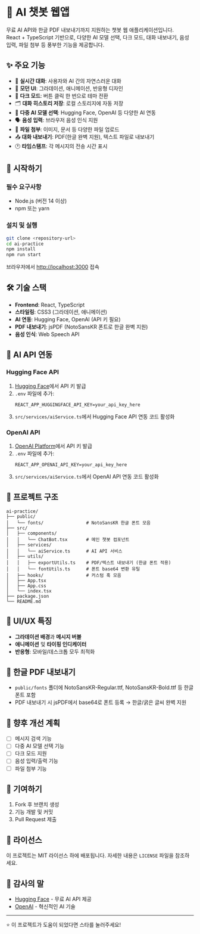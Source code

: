 # 🤖 AI 챗봇 웹앱

무료 AI API와 한글 PDF 내보내기까지 지원하는 챗봇 웹 애플리케이션입니다.  
React + TypeScript 기반으로, 다양한 AI 모델 선택, 다크 모드, 대화 내보내기, 음성 입력, 파일 첨부 등 풍부한 기능을 제공합니다.

## ✨ 주요 기능

- 💬 **실시간 대화**: 사용자와 AI 간의 자연스러운 대화
- 🎨 **모던 UI**: 그라데이션, 애니메이션, 반응형 디자인
- 🌙 **다크 모드**: 버튼 클릭 한 번으로 테마 전환
- 🗂️ **대화 히스토리 저장**: 로컬 스토리지에 자동 저장
- 🤖 **다중 AI 모델 선택**: Hugging Face, OpenAI 등 다양한 AI 연동
- 🗣️ **음성 입력**: 브라우저 음성 인식 지원
- 📎 **파일 첨부**: 이미지, 문서 등 다양한 파일 업로드
- 📤 **대화 내보내기**: PDF(한글 완벽 지원), 텍스트 파일로 내보내기
- 🕐 **타임스탬프**: 각 메시지의 전송 시간 표시

## 🚀 시작하기

### 필수 요구사항

- Node.js (버전 14 이상)
- npm 또는 yarn

### 설치 및 실행

```bash
git clone <repository-url>
cd ai-practice
npm install
npm run start
```

브라우저에서 [http://localhost:3000](http://localhost:3000) 접속

## 🛠️ 기술 스택

- **Frontend**: React, TypeScript
- **스타일링**: CSS3 (그라데이션, 애니메이션)
- **AI 연동**: Hugging Face, OpenAI (API 키 필요)
- **PDF 내보내기**: jsPDF (NotoSansKR 폰트로 한글 완벽 지원)
- **음성 인식**: Web Speech API

## 🔧 AI API 연동

### Hugging Face API

1. [Hugging Face](https://huggingface.co/settings/tokens)에서 API 키 발급
2. `.env` 파일에 추가:
   ```
   REACT_APP_HUGGINGFACE_API_KEY=your_api_key_here
   ```
3. `src/services/aiService.ts`에서 Hugging Face API 연동 코드 활성화

### OpenAI API

1. [OpenAI Platform](https://platform.openai.com/api-keys)에서 API 키 발급
2. `.env` 파일에 추가:
   ```
   REACT_APP_OPENAI_API_KEY=your_api_key_here
   ```
3. `src/services/aiService.ts`에서 OpenAI API 연동 코드 활성화

## 📁 프로젝트 구조

```
ai-practice/
├── public/
│   └── fonts/                # NotoSansKR 한글 폰트 모음
├── src/
│   ├── components/
│   │   └── ChatBot.tsx       # 메인 챗봇 컴포넌트
│   ├── services/
│   │   └── aiService.ts      # AI API 서비스
│   ├── utils/
│   │   ├── exportUtils.ts    # PDF/텍스트 내보내기 (한글 폰트 적용)
│   │   └── fontUtils.ts      # 폰트 base64 변환 유틸
│   ├── hooks/                # 커스텀 훅 모음
│   ├── App.tsx
│   ├── App.css
│   └── index.tsx
├── package.json
└── README.md
```

## 🎨 UI/UX 특징

- **그라데이션 배경**과 **메시지 버블**
- **애니메이션** 및 **타이핑 인디케이터**
- **반응형**: 모바일/데스크톱 모두 최적화

## 📝 한글 PDF 내보내기

- `public/fonts` 폴더에 NotoSansKR-Regular.ttf, NotoSansKR-Bold.ttf 등 한글 폰트 포함
- PDF 내보내기 시 jsPDF에서 base64로 폰트 등록 → 한글/굵은 글씨 완벽 지원

## 🔮 향후 개선 계획

- [ ] 메시지 검색 기능
- [ ] 다중 AI 모델 선택 기능
- [ ] 다크 모드 지원
- [ ] 음성 입력/출력 기능
- [ ] 파일 첨부 기능

## 🤝 기여하기

1. Fork 후 브랜치 생성
2. 기능 개발 및 커밋
3. Pull Request 제출

## 📝 라이선스

이 프로젝트는 MIT 라이선스 하에 배포됩니다. 자세한 내용은 `LICENSE` 파일을 참조하세요.

## 🙏 감사의 말

- [Hugging Face](https://huggingface.co/) - 무료 AI API 제공
- [OpenAI](https://openai.com/) - 혁신적인 AI 기술

---

⭐ 이 프로젝트가 도움이 되었다면 스타를 눌러주세요!

